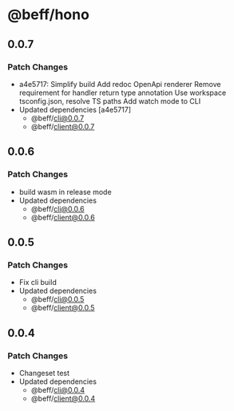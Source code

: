 # @beff/hono

## 0.0.7

### Patch Changes

- a4e5717: Simplify build
  Add redoc OpenApi renderer
  Remove requirement for handler return type annotation
  Use workspace tsconfig.json, resolve TS paths
  Add watch mode to CLI
- Updated dependencies [a4e5717]
  - @beff/cli@0.0.7
  - @beff/client@0.0.7

## 0.0.6

### Patch Changes

- build wasm in release mode
- Updated dependencies
  - @beff/cli@0.0.6
  - @beff/client@0.0.6

## 0.0.5

### Patch Changes

- Fix cli build
- Updated dependencies
  - @beff/cli@0.0.5
  - @beff/client@0.0.5

## 0.0.4

### Patch Changes

- Changeset test
- Updated dependencies
  - @beff/cli@0.0.4
  - @beff/client@0.0.4
